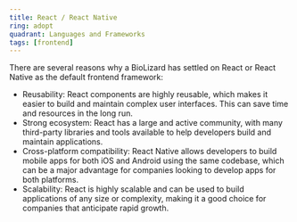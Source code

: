 ```yaml
---
title: React / React Native
ring: adopt
quadrant: Languages and Frameworks
tags: [frontend]
---
```


<p>There are several reasons why a BioLizard has settled on React or React Native as the default frontend framework:</p> <ul> <li>Reusability: React components are highly reusable, which makes it easier to build and maintain complex user interfaces. This can save time and resources in the long run.</li> <li>Strong ecosystem: React has a large and active community, with many third-party libraries and tools available to help developers build and maintain applications.</li> <li>Cross-platform compatibility: React Native allows developers to build mobile apps for both iOS and Android using the same codebase, which can be a major advantage for companies looking to develop apps for both platforms.</li> <li>Scalability: React is highly scalable and can be used to build applications of any size or complexity, making it a good choice for companies that anticipate rapid growth.</li> </ul>
